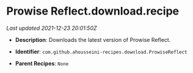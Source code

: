 # Prowise Reflect.download.recipe

_Last updated 2021-12-23 20:01:50Z_

- **Description**: Downloads the latest version of Prowise Reflect.

- **Identifier**: `com.github.ahousseini-recipes.download.ProwiseReflect`

- **Parent Recipes**: `None`
